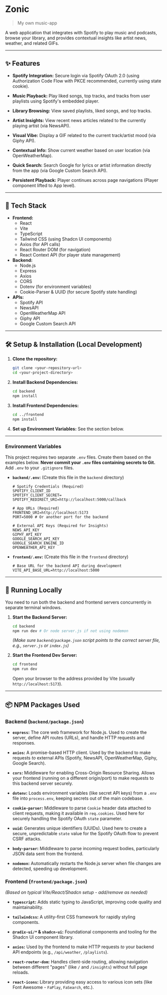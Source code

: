 # Zonic

> My own music-app

<!-- Optional: Add a screenshot or GIF demo here later -->
<!-- ![Zonic App Screenshot](link/to/your/screenshot.png) -->

A web application that integrates with Spotify to play music and podcasts, browse your library, and provides contextual insights like artist news, weather, and related GIFs.

---

## ✨ Features

*   **Spotify Integration:** Secure login via Spotify OAuth 2.0 (using Authorization Code Flow with PKCE recommended, currently using state cookie).

*   **Music Playback:** Play liked songs, top tracks, and tracks from user playlists using Spotify's embedded player.
*   **Library Browsing:** View saved playlists, liked songs, and top tracks.

*   **Artist Insights:** View recent news articles related to the currently playing artist (via NewsAPI).
*   **Visual Vibe:** Display a GIF related to the current track/artist mood (via Giphy API).
*   **Contextual Info:** Show current weather based on user location (via OpenWeatherMap).
*   **Quick Search:** Search Google for lyrics or artist information directly from the app (via Google Custom Search API).
*   **Persistent Playback:** Player continues across page navigations (Player component lifted to App level).

---

## 🚀 Tech Stack

*   **Frontend:**
    *   React
    *   Vite
    *   TypeScript
    *   Tailwind CSS (using Shadcn UI components)
    *   Axios (for API calls)
    *   React Router DOM (for navigation)
    *   React Context API (for player state management)
*   **Backend:**
    *   Node.js
    *   Express
    *   Axios
    *   CORS
    *   Dotenv (for environment variables)
    *   Cookie-Parser & UUID (for secure Spotify state handling)
*   **APIs:**
    *   Spotify API
    *   NewsAPI
    *   OpenWeatherMap API
    *   Giphy API
    *   Google Custom Search API

---

## 🛠️ Setup & Installation (Local Development)

1.  **Clone the repository:**
    ```bash
    git clone <your-repository-url>
    cd <your-project-directory>
    ```
2.  **Install Backend Dependencies:**
    ```bash
    cd backend
    npm install
    ```
3.  **Install Frontend Dependencies:**
    ```bash
    cd ../frontend
    npm install
    ```
4.  **Set up Environment Variables:** See the section below.

---

### Environment Variables

This project requires two separate `.env` files. Create them based on the examples below. **Never commit your `.env` files containing secrets to Git.** Add `.env` to your `.gitignore` files.

*   **`backend/.env`:** (Create this file in the `backend` directory)
    ```dotenv
    # Spotify Credentials (Required)
    SPOTIFY_CLIENT_ID
    SPOTIFY_CLIENT_SECRET=
    SPOTIFY_REDIRECT_URI=http://localhost:5000/callback

    # App URLs (Required)
    FRONTEND_URI=http://localhost:5173
    PORT=5000 # Or another port for the backend

    # External API Keys (Required for Insights)
    NEWS_API_KEY
    GIPHY_API_KEY
    GOOGLE_SEARCH_API_KEY
    GOOGLE_SEARCH_ENGINE_ID
    OPENWEATHER_API_KEY
    ```

*   **`frontend/.env`:** (Create this file in the `frontend` directory)
    ```dotenv
    # Base URL for the backend API during development
    VITE_API_BASE_URL=http://localhost:5000
    ```

---

## 🏃 Running Locally

You need to run both the backend and frontend servers concurrently in separate terminal windows.

1.  **Start the Backend Server:**
    ```bash
    cd backend
    npm run dev # Or node server.js if not using nodemon
    ```
    *(Make sure `backend/package.json` script points to the correct server file, e.g., `server.js` or `index.js`)*

2.  **Start the Frontend Dev Server:**
    ```bash
    cd frontend
    npm run dev
    ```
    Open your browser to the address provided by Vite (usually `http://localhost:5173`).

---

## 📦 NPM Packages Used

### Backend (`backend/package.json`)

*   **`express`:** The core web framework for Node.js. Used to create the server, define API routes (URLs), and handle HTTP requests and responses.
*   **`axios`:** A promise-based HTTP client. Used by the backend to make requests *to* external APIs (Spotify, NewsAPI, OpenWeatherMap, Giphy, Google Search).
*   **`cors`:** Middleware for enabling Cross-Origin Resource Sharing. Allows your frontend (running on a different origin/port) to make requests to this backend server securely.

*   **`dotenv`:** Loads environment variables (like secret API keys) from a `.env` file into `process.env`, keeping secrets out of the main codebase.

*   **`cookie-parser`:** Middleware to parse `Cookie` header data attached to client requests, making it available in `req.cookies`. Used here for securely handling the Spotify OAuth `state` parameter.

*   **`uuid`:** Generates unique identifiers (UUIDs). Used here to create a secure, unpredictable `state` value for the Spotify OAuth flow to prevent CSRF attacks.

*   **`body-parser`:** Middleware to parse incoming request bodies, particularly JSON data sent from the frontend.

*   **`nodemon`:** Automatically restarts the Node.js server when file changes are detected, speeding up development.

### Frontend (`frontend/package.json`)

*(Based on typical Vite/React/Shadcn setup - add/remove as needed)*

*   **`typescript`:** Adds static typing to JavaScript, improving code quality and maintainability.

*   **`tailwindcss`:** A utility-first CSS framework for rapidly styling components.

*   **`@radix-ui/*` & `shadcn-ui`:** Foundational components and tooling for the Shadcn UI component library.

*   **`axios`:** Used by the frontend to make HTTP requests *to* your backend API endpoints (e.g., `/api/weather`, `/playlists`).

*   **`react-router-dom`:** Handles client-side routing, allowing navigation between different "pages" (like `/` and `/insights`) without full page reloads.

*   **`react-icons`:** Library providing easy access to various icon sets (like Font Awesome - `FaPlay`, `FaSearch`, etc.).

